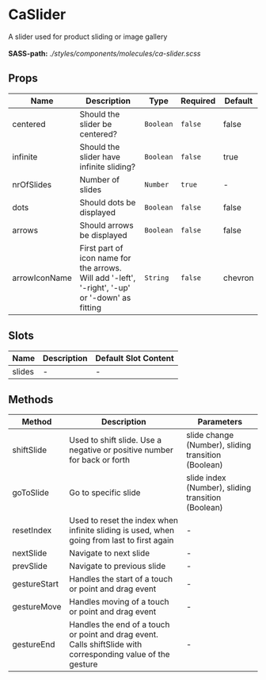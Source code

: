# CaSlider

A slider used for product sliding or image gallery<br><br> **SASS-path:** _./styles/components/molecules/ca-slider.scss_

## Props

<!-- @vuese:CaSlider:props:start -->
|Name|Description|Type|Required|Default|
|---|---|---|---|---|
|centered|Should the slider be centered?|`Boolean`|`false`|false|
|infinite|Should the slider have infinite sliding?|`Boolean`|`false`|true|
|nrOfSlides|Number of slides|`Number`|`true`|-|
|dots|Should dots be displayed|`Boolean`|`false`|false|
|arrows|Should arrows be displayed|`Boolean`|`false`|false|
|arrowIconName|First part of icon name for the arrows. Will add '-left', '-right', '-up' or '-down' as fitting|`String`|`false`|chevron|

<!-- @vuese:CaSlider:props:end -->


## Slots

<!-- @vuese:CaSlider:slots:start -->
|Name|Description|Default Slot Content|
|---|---|---|
|slides|-|-|

<!-- @vuese:CaSlider:slots:end -->


## Methods

<!-- @vuese:CaSlider:methods:start -->
|Method|Description|Parameters|
|---|---|---|
|shiftSlide|Used to shift slide. Use a negative or positive number for back or forth|slide change (Number), sliding transition (Boolean)|
|goToSlide|Go to specific slide|slide index (Number), sliding transition (Boolean)|
|resetIndex|Used to reset the index when infinite sliding is used, when going from last to first again|-|
|nextSlide|Navigate to next slide|-|
|prevSlide|Navigate to previous slide|-|
|gestureStart|Handles the start of a touch or point and drag event|-|
|gestureMove|Handles moving of a touch or point and drag event|-|
|gestureEnd|Handles the end of a touch or point and drag event. Calls shiftSlide with corresponding value of the gesture|-|

<!-- @vuese:CaSlider:methods:end -->


